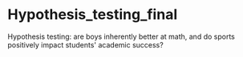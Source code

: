 # Hypothesis_testing_final
 Hypothesis testing: are boys inherently better at math, and do sports positively impact students' academic success?
